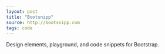 ```yaml
---
layout: post
title: "Bootsnipp"
source: http://bootsnipp.com
tags: code
---
```


Design elements, playground, and code snippets for Bootstrap.